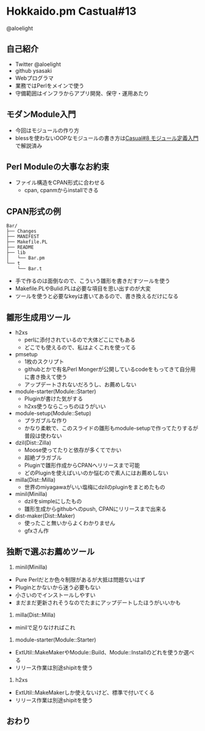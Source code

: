 Hokkaido.pm Castual#13
======================

@aloelight

自己紹介
---------

 - Twitter @aloelight
 - github ysasaki
 - Webプログラマ
 - 業務ではPerlをメインで使う
 - 守備範囲はインフラからアプリ開発、保守・運用あたり

モダンModule入門
----------------

 - 今回はモジュールの作り方
 - blessを使わないOOPなモジュールの書き方は[Casual#8 モジュール定義入門](https://github.com/ysasaki/ysasaki.github.com/blob/master/presentations/hokkaidopm-casual8/slide.md)で解説済み

Perl Moduleの大事なお約束
-------------------------

 - ファイル構造をCPAN形式に合わせる
   - cpan, cpanmからinstallできる

CPAN形式の例
------------

    Bar/
    ├── Changes
    ├── MANIFEST  
    ├── Makefile.PL
    ├── README
    ├── lib
    │   └── Bar.pm
    └── t
        └── Bar.t

 - 手で作るのは面倒なので、こういう雛形を書きだすツールを使う
 - Makefile.PLやBulid.PLは必要な項目を思い出すのが大変
 - ツールを使うと必要なkeyは書いてあるので、書き換えるだけになる

雛形生成用ツール
----------------

 - h2xs
   - perlに添付されているので大体どこにでもある
   - どこでも使えるので、私はよくこれを使ってる
 - pmsetup
   - 1枚のスクリプト
   - githubとかで有名Perl Mongerが公開しているcodeをもってきて自分用に書き換えて使う
   - アップデートされないだろうし、お薦めしない
 - module-starter(Module::Starter)
   - Pluginが書けた気がする
   - h2xs使うならこっちのほうがいい
 - module-setup(Module::Setup)
   - プラガブルな作り
   - かなり柔軟で、このスライドの雛形もmodule-setupで作ってたりするが普段は使わない
 - dzil(Dist::Zilla)
   - Moose使ってたりと依存が多くてでかい
   - 超絶プラガブル
   - Pluginで雛形作成からCPANへリリースまで可能
   - どのPluginを使えばいいのか悩むので素人にはお薦めしない
 - milla(Dist::Milla)
   - 世界のmiyagawaがいい塩梅にdzilのpluginをまとめたもの
 - minil(Minilla)
   - dzilをsimpleにしたもの
   - 雛形生成からgithubへのpush, CPANにリリースまで出来る
 - dist-maker(Dist::Maker)
   - 使ったこと無いからよくわかりません
   - gfxさん作

独断で選ぶお薦めツール
----------------------

 1. minil(Minilla)
   - Pure Perlだとか色々制限があるが大抵は問題ないはず
   - Pluginとかないから迷う必要もない
   - 小さいのでインストールしやすい
   - まだまだ更新されそうなのでたまにアップデートしたほうがいいかも
 1. milla(Dist::Milla)
   - minilで足りなければこれ
 1. module-starter(Module::Starter)
   - ExtUtil::MakeMakerやModule::Build、Module::Installのどれを使うか選べる
   - リリース作業は別途shipitを使う
 1. h2xs
   - ExtUtil::MakeMakerしか使えないけど、標準で付いてくる
   - リリース作業は別途shipitを使う

おわり
-----
